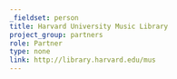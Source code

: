 ```yaml
---
_fieldset: person
title: Harvard University Music Library
project_group: partners
role: Partner
type: none
link: http://library.harvard.edu/mus
---
```

